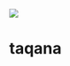 ![](https://images-ext-2.discordapp.net/external/zd8CGgTxXIKNRTOCWg8YtDpkHrfwJoVkMXag9flMMIE/%3Fsize%3D1024/https/cdn.discordapp.com/avatars/681553671364018196/94fd33dc53f1662660d718a067bea6fa.png?width=473&height=473)
# taqana
